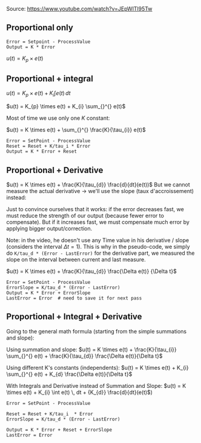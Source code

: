 Source: https://www.youtube.com/watch?v=JEpWlTl95Tw


## Proportional only

```
Error = Setpoint - ProcessValue
Output = K * Error
```

$u(t) = K_{p} \times e(t)$


## Proportional + integral

$u(t) = K_{p} \times e(t) + K_{i} \int e(t) \, dt$

$u(t) = K_{p} \times e(t) + K_{i} \sum_{}^{} e(t)$


Most of time we use only one $K$ constant:

$u(t) = K \times e(t) + \sum_{}^{} \frac{K}{\tau_{i}} e(t)$

```
Error = SetPoint - ProcessValue
Reset = Reset + K/tau_i * Error
Output = K * Error + Reset
```


## Proportional + Derivative

$u(t) = K \times e(t) + \frac{K}{\tau_{d}} \frac{d}{dt}(e(t))$
But we cannot measure the actual derivative -> we'll use the slope (taux d'accroissement) instead:

Just to convince ourselves that it works:  if the error decreases fast, we must reduce the strength of our output (because fewer error to compensate). But if it increases fast, we must compensate much error by applying bigger output/correction.

Note: in the video, he doesn't use any  Time value in his derivative / slope (considers the interval $\Delta t = 1$). This is why in the pseudo-code, we simply do `K/tau_d * (Error - LastError)` for the derivative part, we measured the slope on the interval between current and last measure.

$u(t) = K \times e(t) + \frac{K}{\tau_{d}} \frac{\Delta e(t)} {\Delta t}$


```
Error = SetPoint - ProcessValue
ErrorSlope = K/tau_d * (Error - LastError)
Output = K * Error + ErrorSlope
LastError = Error  # need to save it for next pass
```
## Proportional + Integral + Derivative
Going to the general math formula (starting from the simple summations and slope):

Using summation and slope:
$u(t) = K \times e(t) + \frac{K}{\tau_{i}} \sum_{}^{} e(t) + \frac{K}{\tau_{d}} \frac{\Delta e(t)}{\Delta t}$

Using different K's constants (independents):
$u(t) = K \times e(t) + K_{i} \sum_{}^{} e(t) + K_{d} \frac{\Delta e(t)}{\Delta t}$

With Integrals and Derivative instead of Summation and Slope:
$u(t) = K \times e(t) +  K_{i} \int e(t) \, dt + {K_{d}} \frac{d}{dt}(e(t)$)

```
Error = SetPoint - ProcessValue

Reset = Reset + K/tau_i  * Error
ErrorSlope = K/tau_d * (Error - LastError) 

Output = K * Error + Reset + ErrorSlope
LastError = Error
```

